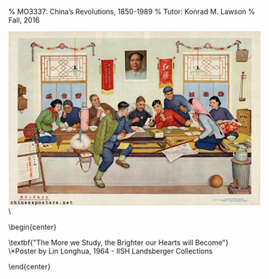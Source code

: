 % MO3337: China’s Revolutions, 1850-1989
% Tutor: Konrad M. Lawson
% Fall, 2016



![](study.jpg)\

\begin{center}

\textbf{"The More we Study, the Brighter our Hearts will Become"}   
\\*Poster by Lin Longhua, 1964 - IISH Landsberger Collections

\end{center}

